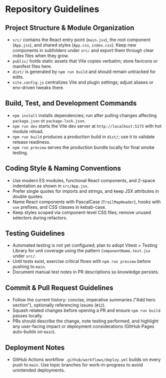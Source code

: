 # Repository Guidelines

## Project Structure & Module Organization
- `src/` contains the React entry point (`main.jsx`), the root component (`App.jsx`), and shared styles (`App.css`, `index.css`). Keep new components in subfolders under `src/` and export them through clear index files when they grow.
- `public/` holds static assets that Vite copies verbatim; store favicons or manifest files here.
- `dist/` is generated by `npm run build` and should remain untracked for edits.
- `vite.config.js` centralizes Vite and plugin settings; adjust aliases or env-driven tweaks there.

## Build, Test, and Development Commands
- `npm install` installs dependencies; run after pulling changes affecting `package.json` or `package-lock.json`.
- `npm run dev` starts the Vite dev server at `http://localhost:5173` with hot module reload.
- `npm run build` produces a production build in `dist/`; use it to validate release readiness.
- `npm run preview` serves the production bundle locally for final smoke testing.

## Coding Style & Naming Conventions
- Use modern ES modules, functional React components, and 2-space indentation as shown in `src/App.jsx`.
- Prefer single quotes for imports and strings, and keep JSX attributes in double quotes.
- Name React components with PascalCase (`TrailMapHeader`), hooks with `use` prefixes, and CSS classes in kebab-case.
- Keep styles scoped via component-level CSS files; remove unused selectors during refactors.

## Testing Guidelines
- Automated testing is not yet configured; plan to adopt Vitest + Testing Library for unit coverage using the pattern `ComponentName.test.jsx` under `src/`.
- Until tests exist, exercise critical flows with `npm run preview` before pushing to `main`.
- Document manual test notes in PR descriptions so knowledge persists.

## Commit & Pull Request Guidelines
- Follow the current history: concise, imperative summaries ("Add hero section"), optionally referencing issues (`#12`).
- Squash related changes before opening a PR and ensure `npm run build` passes locally.
- PRs should describe the change, note testing performed, and highlight any user-facing impact or deployment considerations (GitHub Pages auto-builds on `main`).

## Deployment Notes
- GitHub Actions workflow `.github/workflows/deploy.yml` builds on every push to `main`. Use topic branches for work-in-progress to avoid unintended deployments.
